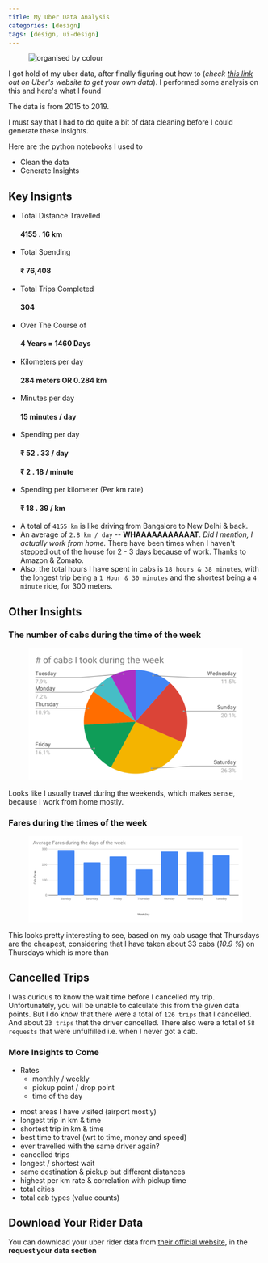 ```yaml
---
title: My Uber Data Analysis
categories: [design]
tags: [design, ui-design]
---
```


<figure class="row justify-content-center figure text-center">
  <img src="https://images.unsplash.com/photo-1482029255085-35a4a48b7084?ixlib=rb-1.2.1&ixid=eyJhcHBfaWQiOjEyMDd9&auto=format&fit=crop&w=1200&q=80" class="figure-img img-fluid rounded" alt="organised by colour">
</figure>

I got hold of my uber data, after finally figuring out how to (_check [this link](https://help.uber.com/riders/article/download-your-data?nodeId=2c86900d-8408-4bac-b92a-956d793acd11) out on Uber's website to get your own data_). I performed some analysis on this and here's what I found

The data is from 2015 to 2019.

I must say that I had to do quite a bit of data cleaning before I could generate these insights.

Here are the python notebooks I used to
* Clean the data
* Generate Insights

<h2>Key Insignts</h2>

<div class="row my-3">
  <ul class="list-group my-3 col-6">
    <li class="list-group-item d-flex justify-content-between align-items-center">
      Total Distance Travelled
      <h4><span class="badge badge-success badge-pill">4155 . 16 km</span></h4>
    </li>
    <li class="list-group-item d-flex justify-content-between align-items-center">
      Total Spending
      <h4><span class="badge badge-success badge-pill">₹ 76,408</span></h4>
    </li>
    <li class="list-group-item d-flex justify-content-between align-items-center">
      Total Trips Completed
      <h4><span class="badge badge-success badge-pill">304</span></h4>
      <!-- <h4><span class="badge badge-success badge-pill">1 trip in every 5 days</span></h4> -->
    </li>
    <li class="list-group-item d-flex justify-content-between align-items-center">
      Over The Course of
      <h4><span class="badge badge-success badge-pill">4 Years = 1460 Days</span></h4>
      <!-- No. of days = 1460 -->
    </li>
  </ul>

  <ul class="list-group my-3 col-6">
    <li class="list-group-item d-flex justify-content-between align-items-center">
      Kilometers per day
      <h4><span class="badge badge-success badge-pill"> 284  meters OR 0.284 km</span></h4>
    </li>
    <li class="list-group-item d-flex justify-content-between align-items-center">
      Minutes per day
      <h4><span class="badge badge-success badge-pill">15 minutes / day</span></h4>
    </li>
    <li class="list-group-item d-flex justify-content-between align-items-center">
      Spending per day
      <h4><span class="badge badge-success badge-pill">₹ 52 . 33 / day</span></h4>
      <h4><span class="badge badge-success badge-pill">₹ 2 . 18 / minute</span></h4>
    </li>
    <li class="list-group-item d-flex justify-content-between align-items-center">
      Spending per kilometer (Per km rate)
      <h4><span class="badge badge-success badge-pill">₹ 18 . 39 / km</span></h4>
    </li>
  </ul>
</div>

* A total of `4155 km` is like driving from Bangalore to New Delhi & back.
* An average of `2.8 km / day` -- **WHAAAAAAAAAAAT**. _Did I mention, I actually work from home._ There have been times when I haven't stepped out of the house for 2 - 3 days because of work. Thanks to Amazon & Zomato.
* Also, the total hours I have spent in cabs is `18 hours & 38 minutes`, with the longest trip being a `1 Hour & 30 minutes` and the shortest being a `4 minute` ride, for 300 meters.


<h2>Other Insights</h2>

<h3>The number of cabs during the time of the week</h3>

<figure class="row justify-content-center figure text-center">
  <img src="/assets/images/number_of_cabs_during_the_week.svg" class="figure-img img-fluid rounded" alt="number of cabs during the time of the week">
</figure>

Looks like I usually travel during the weekends, which makes sense, because I work from home mostly.

<h3>Fares during the times of the week</h3>

<figure class="row justify-content-center figure text-center">
  <img src="/assets/images/avg_fare_during_week.svg" class="figure-img img-fluid rounded" alt="number of cabs during the time of the week">
</figure>

This looks pretty interesting to see, based on my cab usage that Thursdays are the cheapest, considering that I have taken about 33 cabs (_10.9 %_) on Thursdays which is more than 


<h2>Cancelled Trips</h2>

I was curious to know the wait time before I cancelled my trip. Unfortunately, you will be unable to calculate this from the given data points. But I do know that there were a total of `126 trips` that I cancelled. And about `23 trips` that the driver cancelled. There also were a total of `58 requests` that were unfulfilled i.e. when I never got a cab.


<h3>More Insights to Come</h3>

* Rates
  - monthly / weekly
  - pickup point / drop point
  - time of the day

- most areas I have visited (airport mostly)
- longest trip in km & time
- shortest trip in km & time
- best time to travel (wrt to time, money and speed)
- ever travelled with the same driver again?
- cancelled trips
- longest / shortest wait
- same destination & pickup but different distances
- highest per km rate & correlation with pickup time
- total cities
- total cab types (value counts)


<h2>Download Your Rider Data</h2>

You can download your uber rider data from [their official website](https://help.uber.com/riders/article/download-your-data?nodeId=2c86900d-8408-4bac-b92a-956d793acd11&state=KR-A9h8u4EAh_8OfwOH0aWuf6VbQ1q7GaFnjbxRNJeM%3D&_csid=xjk63_bs0hM4P-s0C45SJw#_), in the **request your data section**